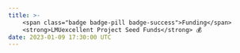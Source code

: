 ```yaml
---
title: >-
    <span class="badge badge-pill badge-success">Funding</span>
    <strong>LMUexcellent Project Seed Funds</strong> 💰
date: 2023-01-09 17:30:00 UTC
---
```

